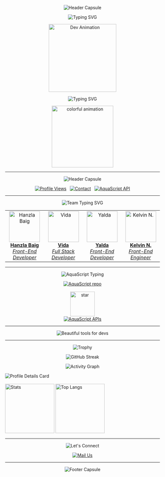 <!-- ✨ Ultra-Beautiful Animated Profile README for Hanzla Baig (wecoded-dev) ✨ -->

<p align="center">
  <img src="https://capsule-render.vercel.app/api?type=waving&color=0:00bfff,100:1a2980&height=180&section=header&text=Hanzla%20Baig%20%7C%20wecoded-dev&fontSize=45&fontColor=fafafa&fontAlignY=40&desc=Front-End%20Developer%20%7C%20API%20Enthusiast&descSize=22&descAlignY=70&animation=twinkling" alt="Header Capsule">
</p>

<p align="center">
  <img src="https://readme-typing-svg.demolab.com?font=Pacifico&size=36&duration=2500&pause=1200&color=00bfff&center=true&vCenter=true&width=900&lines=Hi+there!+I'm+Hanzla+Baig+%F0%9F%91%8B;Crafting+Stunning+Front-End+Experiences;Team+Aquascript+%F0%9F%92%A7;Let%27s+Build+Something+Awesome+Together!+%F0%9F%92%BB" alt="Typing SVG">
</p>

<p align="center">
  <img src="https://media.giphy.com/media/LMcB8XospGZO8UQq87/giphy.gif" width="220" alt="Dev Animation" />
</p>


<!-- README for Hanzla Baig (wecoded-dev) -->

<p align="center">
  <img src="https://readme-typing-svg.demolab.com?font=Pacifico&size=40&pause=1000&color=FF6EC7&center=true&vCenter=true&width=900&lines=Hi+there!+I'm+Hanzla+Baig+%F0%9F%91%8B;Front-End+Magician+%7C+Dreamer+%7C+Team+Aquascript+Creator" alt="Typing SVG">
</p>

<p align="center">
  <img src="https://media.giphy.com/media/H7Cw7y6jDYSQfJm3TI/giphy.gif" width="200" alt="colorful animation"/>
</p>

---

<p align="center">
  <img src="https://capsule-render.vercel.app/api?type=waving&color=0:00BFFF,100:aqua&height=180&section=header&text=Welcome%20to%20Hanzla's%20World!&fontSize=40&fontColor=ffffff&animation=twinkling" alt="Header Capsule"/>
</p>

<p align="center">
  <a href="https://github.com/wecoded-dev"><img src="https://komarev.com/ghpvc/?username=wecoded-dev&color=00BFFF&style=flat-square&label=Profile+Views" alt="Profile Views"/></a>
  &nbsp;
  <a href="mailto:support@aquascript.xyz"><img src="https://img.shields.io/badge/Contact%20Me-00BFFF?style=flat-square&logo=gmail&logoColor=white" alt="Contact"/></a>
  &nbsp;
  <a href="https://aquascript.xyz"><img src="https://img.shields.io/badge/Check%20Out%20AquaScript-00BFFF?style=flat-square&logo=cloudflare&logoColor=white" alt="AquaScript API"/></a>
</p>

---

<div align="center">

<img src="https://readme-typing-svg.demolab.com?font=Fira+Code&size=22&pause=1000&color=00BFFF&center=true&vCenter=true&width=900&lines=Meet+the+Magical+Aquascript+Team!" alt="Team Typing SVG" />

<table>
  <tr>
    <td align="center">
      <a href="https://github.com/wecoded-dev">
        <img src="https://github.com/wecoded-dev.png" width="100" alt="Hanzla Baig"/><br/>
        <b>Hanzla Baig</b><br/><i>Front-End Developer</i>
      </a>
    </td>
    <td align="center">
      <a href="https://github.com/VIDAKHOSHPEY22">
        <img src="https://github.com/VIDAKHOSHPEY22.png" width="100" alt="Vida"/><br/>
        <b>Vida</b><br/><i>Full Stack Developer</i>
      </a>
    </td>
    <td align="center">
      <a href="https://github.com/YALDAKHOSHPEY">
        <img src="https://github.com/YALDAKHOSHPEY.png" width="100" alt="Yalda"/><br/>
        <b>Yalda</b><br/><i>Front-End Developer</i>
      </a>
    </td>
    <td align="center">
      <a href="https://github.com/KelvinCode1234">
        <img src="https://github.com/KelvinCode1234.png" width="100" alt="Kelvin N."/><br/>
        <b>Kelvin N.</b><br/><i>Front-End Engineer</i>
      </a>
    </td>
  </tr>
</table>

</div>

---

<p align="center">
  <img src="https://readme-typing-svg.demolab.com?font=Fira+Code&size=22&pause=1000&color=00BFFF&center=true&vCenter=true&width=900&lines=🌊+Our+Best+Project:+AquaScript!+🌊" alt="AquaScript Typing" />
</p>

<p align="center">
  <a href="https://github.com/wecoded-dev/Aquascript">
    <img src="https://github-readme-stats.vercel.app/api/pin/?username=wecoded-dev&repo=Aquascript&theme=tokyonight&show_owner=true" alt="AquaScript repo"/>
  </a>
  <br><br>
  <img src="https://media.giphy.com/media/v1.Y2lkPTc5MGI3NjExZmZ2Y2RhdjZ0eDZpN3pyZ3Z0eGJscjd0a2ZrZ2VtanR0N3M2a2JiYyZlcD12MV9naWZzX3NlYXJjaCZjdD1n/CjmvTCZf2U3p09Cn0h/giphy.gif" width="80" alt="star"/>
  <br>
  <a href="https://aquascript.xyz">
    <img src="https://img.shields.io/badge/Explore%20AquaScript%20APIs%20%E2%9C%A8-00BFFF?style=for-the-badge&logo=cloudflare" alt="AquaScript APIs"/>
  </a>
</p>

---

<p align="center">
  <img src="https://readme-typing-svg.demolab.com?font=Fira+Code&size=20&pause=1000&color=00BFFF&center=true&vCenter=true&width=900&lines=We+love+building+beautiful+and+free+tools+for+developers+like+YOU!+%F0%9F%92%BB" alt="Beautiful tools for devs"/>
</p>

---

<p align="center">
  <img src="https://github-profile-trophy.vercel.app/?username=wecoded-dev&theme=algolia&margin-w=15&row=1&column=7" alt="Trophy"/>
</p>

<p align="center">
  <img src="https://github-readme-streak-stats.herokuapp.com/?user=wecoded-dev&theme=tokyonight&hide_border=true&date_format=M%20j%5B%2C%20Y%5D" alt="GitHub Streak"/>
</p>

<p align="center">
  <img src="https://github-readme-activity-graph.vercel.app/graph?username=wecoded-dev&theme=react-dark&area=true&hide_border=true" alt="Activity Graph"/>
</p>


<img src="https://github-profile-summary-cards.vercel.app/api/cards/profile-details?username=wecoded-dev&theme=tokyonight" alt="Profile Details Card" />
  <br/><br/>
  <img src="https://github-readme-stats.vercel.app/api?username=wecoded-dev&show_icons=true&theme=react&border_radius=20&hide_border=true" alt="Stats" height="160"/>
  <img src="https://github-readme-stats.vercel.app/api/top-langs/?username=wecoded-dev&layout=compact&theme=react&hide_border=true&border_radius=20&langs_count=6" alt="Top Langs" height="160"/>
</div>

---

<p align="center">
  <img src="https://readme-typing-svg.demolab.com?font=Fira+Code&size=20&duration=2000&pause=600&color=ff69b4&center=true&vCenter=true&width=800&lines=Let's+connect%2C+learn%2C+and+build+together!;Email%3A+support@aquascript.xyz" alt="Let's Connect"/>
</p>

<p align="center">
  <a href="mailto:support@aquascript.xyz">
    <img src="https://img.shields.io/badge/%F0%9F%93%A7%20support@aquascript.xyz-00bfff?style=for-the-badge" alt="Mail Us"/>
  </a>
</p>

---
<p align="center">
  <img src="https://capsule-render.vercel.app/api?type=wave&color=00bfff&height=120&section=footer&text=Thank%20You%20for%20visiting!%20%E2%9D%A4%EF%B8%8F&fontSize=35&fontColor=ffffff" alt="Footer Capsule"/>
</p>
